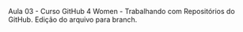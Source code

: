 Aula 03 - Curso GitHub 4 Women - Trabalhando com Repositórios do GitHub.
Edição do arquivo para branch.
